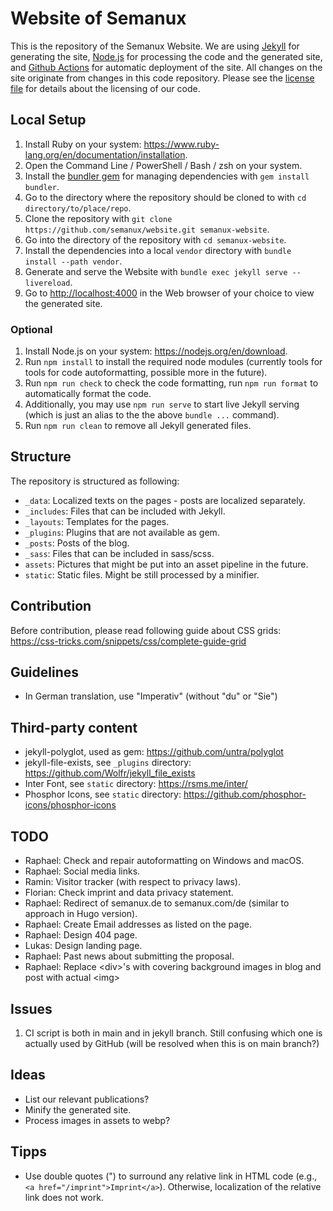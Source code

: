 # Website of Semanux

This is the repository of the Semanux Website. We are using [Jekyll](https://jekyllrb.com) for generating the site, [Node.js](https://nodejs.org/en) for processing the code and the generated site, and [Github Actions](https://github.com/features/actions) for automatic deployment of the site. All changes on the site originate from changes in this code repository. Please see the [license file](./LICENSE) for details about the licensing of our code.

## Local Setup

1. Install Ruby on your system: <https://www.ruby-lang.org/en/documentation/installation>.
1. Open the Command Line / PowerShell / Bash / zsh on your system.
1. Install the [bundler gem](https://bundler.io) for managing dependencies with `gem install bundler`.
1. Go to the directory where the repository should be cloned to with `cd directory/to/place/repo`.
1. Clone the repository with `git clone https://github.com/semanux/website.git semanux-website`.
1. Go into the directory of the repository with `cd semanux-website`.
1. Install the dependencies into a local `vendor` directory with `bundle install --path vendor`.
1. Generate and serve the Website with `bundle exec jekyll serve --livereload`.
1. Go to <http://localhost:4000> in the Web browser of your choice to view the generated site.

### Optional

1. Install Node.js on your system: <https://nodejs.org/en/download>.
1. Run `npm install` to install the required node modules (currently tools for tools for code autoformatting, possible more in the future).
1. Run `npm run check` to check the code formatting, run `npm run format` to automatically format the code.
1. Additionally, you may use `npm run serve` to start live Jekyll serving (which is just an alias to the the above `bundle ...` command).
1. Run `npm run clean` to remove all Jekyll generated files.

## Structure

The repository is structured as following:
- `_data`: Localized texts on the pages - posts are localized separately.
- `_includes`: Files that can be included with Jekyll.
- `_layouts`: Templates for the pages.
- `_plugins`: Plugins that are not available as gem.
- `_posts`: Posts of the blog.
- `_sass`: Files that can be included in sass/scss.
- `assets`: Pictures that might be put into an asset pipeline in the future.
- `static`: Static files. Might be still processed by a minifier.

## Contribution

Before contribution, please read following guide about CSS grids: <https://css-tricks.com/snippets/css/complete-guide-grid>

## Guidelines

- In German translation, use "Imperativ" (without "du" or "Sie")

## Third-party content

- jekyll-polyglot, used as gem: <https://github.com/untra/polyglot>
- jekyll-file-exists, see `_plugins` directory: <https://github.com/Wolfr/jekyll_file_exists>
- Inter Font, see `static` directory: <https://rsms.me/inter/>
- Phosphor Icons, see `static` directory: <https://github.com/phosphor-icons/phosphor-icons>

## TODO

- Raphael: Check and repair autoformatting on Windows and macOS.
- Raphael: Social media links.
- Ramin: Visitor tracker (with respect to privacy laws).
- Florian: Check imprint and data privacy statement.
- Raphael: Redirect of semanux.de to semanux.com/de (similar to approach in Hugo version).
- Raphael: Create Email addresses as listed on the page.
- Raphael: Design 404 page.
- Lukas: Design landing page.
- Raphael: Past news about submitting the proposal.
- Raphael: Replace \<div>'s with covering background images in blog and post with actual \<img>

## Issues

1. CI script is both in main and in jekyll branch. Still confusing which one is actually used by GitHub (will be resolved when this is on main branch?)

## Ideas

- List our relevant publications?
- Minify the generated site.
- Process images in assets to webp?

## Tipps

- Use double quotes (") to surround any relative link in HTML code (e.g., `<a href="/imprint">Imprint</a>`). Otherwise, localization of the relative link does not work.